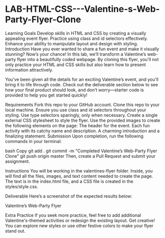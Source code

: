 # LAB-HTML-CSS---Valentine-s-Web-Party-Flyer-Clone

Learning Goals
Develop skills in HTML and CSS by creating a visually appealing event flyer.
Practice using class and id selectors effectively.
Enhance your ability to manipulate layout and design with styling.
Introduction
Have you ever wanted to share a fun event and make it visually stunning? Now’s your chance! In this lab, we’ll transform a Valentine’s web-party flyer into a beautifully coded webpage. By cloning this flyer, you'll not only practice your HTML and CSS skills but also learn how to present information attractively.

You've been given all the details for an exciting Valentine’s event, and you'll bring it to life through code. Check out the deliverable section below to see how your final product should look, and don’t worry—starter code is provided to help you get started quickly!

Requirements
Fork this repo to your GitHub account.
Clone this repo to your local machine.
Ensure you use class and id selectors throughout your styling. Use type selectors sparingly, only when necessary.
Create a single external CSS stylesheet to style the flyer.
Use the provided images to create the following elements on the page:
The header for the event.
Each fun activity with its catchy name and description.
A charming introduction and a finalizing statement.
Submission
Upon completion, run the following commands in your terminal:

bash
Copy
git add .
git commit -m "Completed Valentine’s Web-Party Flyer Clone"
git push origin master
Then, create a Pull Request and submit your assignment.

Instructions
You will be working in the valentines-flyer folder. Inside, you will find all the files, images, and text content needed to create the page. The text is in the index.html file, and a CSS file is created in the styles/style.css.

Deliverable
Here’s a screenshot of the expected results below:

Valentine’s Web-Party Flyer

Extra Practice
If you seek more practice, feel free to add additional Valentine's-themed activities or redesign the existing layout. Get creative! You can explore new styles or use other festive colors to make your flyer stand out.
